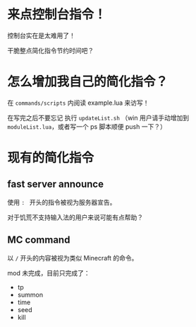 # 来点控制台指令！

控制台实在是太难用了！

干脆整点简化指令节约时间吧？

# 怎么增加我自己的简化指令？

在 `commands/scripts` 内阅读 example.lua 来访写！

在写完之后不要忘记 执行 `updateList.sh` （win 用户请手动增加到 `moduleList.lua`，或者写一个 ps 脚本顺便 push 一下？）

# 现有的简化指令

## fast server announce

使用 `: ` 开头的指令被视为服务器宣告。

对于饥荒不支持输入法的用户来说可能有点帮助？

## MC command

以 `/` 开头的内容被视为类似 Minecraft 的命令。

mod 未完成，目前只完成了：
 * tp
 * summon
 * time
 * seed
 * kill
